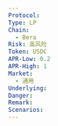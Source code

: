 ```yaml
---
Protocol: 
Type: LP
Chain:
  - Bera
Risk: 高风险
Token: USDC
APR-Low: 0.2
APR-High: 1
Market:
  - 通用
Underlying: 
Danger: 
Remark: 
Scenarios:
---
```

